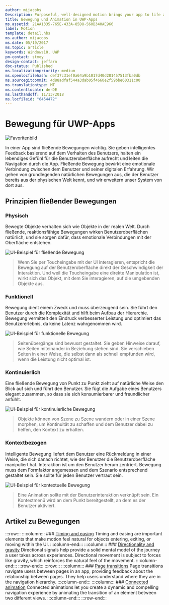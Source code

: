 ```yaml
---
author: mijacobs
Description: Purposeful, well-designed motion brings your app to life and makes the experience feel crafted and polished. Help users understand context changes, and tie experiences together with visual transitions.
title: Bewegung und Animation in UWP-Apps
ms.assetid: 21AA1335-765E-433A-85D8-560B340AE966
label: Motion
template: detail.hbs
ms.author: mijacobs
ms.date: 05/19/2017
ms.topic: article
keywords: Windows10, UWP
pm-contact: stmoy
design-contact: jeffarn
doc-status: Published
ms.localizationpriority: medium
ms.openlocfilehash: def37c31ef0a64a9b1017d40d281457513fba0db
ms.sourcegitcommit: 4d88adfaf544a3dab05f4660e2f59bbe60311c00
ms.translationtype: MT
ms.contentlocale: de-DE
ms.lasthandoff: 11/13/2018
ms.locfileid: "6454472"
---
```

# <a name="motion-for-uwp-apps"></a>Bewegung für UWP-Apps

![Favoritenbild](images/header-motion2.svg)

In einer App sind fließende Bewegungen wichtig. Sie geben intelligentes Feedback basierend auf dem Verhalten des Benutzers, halten ein lebendiges Gefühl für die Benutzeroberfläche aufrecht und leiten die Navigation durch die App. Fließende Bewegung bewirkt eine emotionale Verbindung zwischen dem Benutzer und seiner digitalen Erfahrung. Wir gehen von grundlegenden natürlichen Bewegungen aus, die der Benutzer bereits aus der physischen Welt kennt, und wir erweitern unser System von dort aus.

## <a name="fluent-motion-principles"></a>Prinzipien fließender Bewegungen

### <a name="physical"></a>Physisch

Bewegte Objekte verhalten sich wie Objekte in der realen Welt. Durch fließende, reaktionsfähige Bewegungen wirken Benutzeroberflächen natürlich, und sie sorgen dafür, dass emotionale Verbindungen mit der Oberfläche entstehen.

![UI-Beispiel für fließende Bewegung](images/Physical.gif)
> Wenn Sie per Toucheingabe mit der UI interagieren, entspricht die Bewegung auf der Benutzeroberfläche direkt der Geschwindigkeit der Interaktion. Und weil die Toucheingabe eine direkte Manipulation ist, wirkt sich das Objekt, mit dem Sie interagieren, auf die umgebenden Objekte aus.

### <a name="functional"></a>Funktionell

Bewegung dient einem Zweck und muss überzeugend sein. Sie führt den Benutzer durch die Komplexität und hilft beim Aufbau der Hierarchie. Bewegung vermittelt den Eindruck verbesserter Leistung und optimiert das Benutzererlebnis, da keine Latenz wahrgenommen wird.

![UI-Beispiel für funktionelle Bewegung](images/functional.gif)
> Seitenübergänge sind bewusst gestaltet. Sie geben Hinweise darauf, wie Seiten miteinander in Beziehung stehen sind. Sie verschieben Seiten in einer Weise, die selbst dann als schnell empfunden wird, wenn die Leistung nicht optimal ist.

### <a name="continuous"></a>Kontinuierlich

Eine fließende Bewegung von Punkt zu Punkt zieht auf natürliche Weise den Blick auf sich und führt den Benutzer. Sie fügt die Aufgabe eines Benutzers elegant zusammen, so dass sie sich konsumierbarer und freundlicher anfühlt.

![UI-Beispiel für kontinuierliche Bewegung](images/continuous3.gif)
> Objekte können von Szene zu Szene wandern oder in einer Szene morphen, um Kontinuität zu schaffen und dem Benutzer dabei zu helfen, den Kontext zu erhalten.

### <a name="contextual"></a>Kontextbezogen

Intelligente Bewegung liefert dem Benutzer eine Rückmeldung in einer Weise, die sich danach richtet, wie der Benutzer die Benutzeroberfläche manipuliert hat. Interaktion ist um den Benutzer herum zentriert. Bewegung muss dem Formfaktor angemessen und dem Szenario entsprechend gestaltet sein. Sie sollte für jeden Benutzer vertraut sein.

![UI-Beispiel für kontextuelle Bewegung](images/Contextual.gif)
> Eine Animation sollte mit der Benutzerinteraktion verknüpft sein. Ein Kontextmenü wird an dem Punkt bereitgestellt, an dem es der Benutzer aktiviert. 

## <a name="motion-articles"></a>Artikel zu Bewegungen

:::row:::
    :::column:::
        ### [Timing and easing](timing-and-easing.md)
        Timing and easing are important elements that make motion feel natural for objects entering, exiting, or moving within the UI.
    :::column-end:::
    :::column:::
        ### [Directionality and gravity](directionality-and-gravity.md)
        Directional signals help provide a solid mental model of the journey a user takes across experiences. Directional movement is subject to forces like gravity, which reinforces the natural feel of the movement.
    :::column-end:::
:::row-end:::
:::row:::
    :::column:::
        ### [Page transitions](page-transitions.md)
        Page transitions navigate users between pages in an app, providing feedback about the relationship between pages. They help users understand where they are in the navigation hierarchy.
    :::column-end:::
    :::column:::
        ### [Connected animation](connected-animation.md)
        Connected animations let you create a dynamic and compelling navigation experience by animating the transition of an element between two different views.
    :::column-end:::
:::row-end:::
